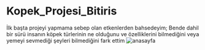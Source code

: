 # Kopek_Projesi_Bitiris
İlk başta projeyi yapmama sebep olan etkenlerden bahsedeyim; Bende dahil bir sürü insanın köpek türlerinin ne olduğunu ve özelliklerini bilmediğini veya yemeyi sevmediği şeyleri bilmediğini fark ettim 
![anasayfa](https://github.com/Efe45/Kopek_Projesi_Bitiris/assets/142038121/4bb9415e-4335-4640-90ce-d030d076fce0)
